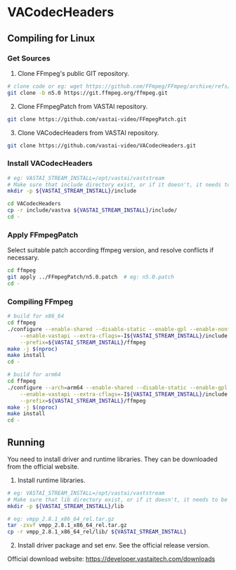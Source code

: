 # VACodecHeaders

## Compiling for Linux

### Get Sources

1. Clone FFmpeg's public GIT repository.

```sh
# clone code or eg: wget https://github.com/FFmpeg/FFmpeg/archive/refs/tags/n5.0.tar.gz
git clone -b n5.0 https://git.ffmpeg.org/ffmpeg.git
```

2. Clone FFmpegPatch from VASTAI repository.

```sh
git clone https://github.com/vastai-video/FFmpegPatch.git
```

3. Clone VACodecHeaders from VASTAI repository.

```sh
git clone https://github.com/vastai-video/VACodecHeaders.git
```

### Install VACodecHeaders

```sh
# eg: VASTAI_STREAM_INSTALL=/opt/vastai/vaststream
# Make sure that include directory exist, or if it doesn't, it needs to be created beforehand.
mkdir -p ${VASTAI_STREAM_INSTALL}/include

cd VACodecHeaders
cp -r include/vastva ${VASTAI_STREAM_INSTALL}/include/
cd -
```

### Apply FFmpegPatch

Select suitable patch according ffmpeg version, and resolve conflicts if necessary.

```sh
cd ffmpeg
git apply ../FFmpegPatch/n5.0.patch  # eg: n5.0.patch
cd -
```

### Compiling FFmpeg

```sh
# build for x86_64
cd ffmpeg
./configure --enable-shared --disable-static --enable-gpl --enable-nonfree \
	--enable-vastapi --extra-cflags=-I${VASTAI_STREAM_INSTALL}/include \
	--prefix=${VASTAI_STREAM_INSTALL}/ffmpeg
make -j $(nproc)
make install
cd -
```

```sh
# build for arm64
cd ffmpeg
./configure --arch=arm64 --enable-shared --disable-static --enable-gpl --enable-nonfree \
	--enable-vastapi --extra-cflags=-I${VASTAI_STREAM_INSTALL}/include --extra-ldflags=-ldl \
	--prefix=${VASTAI_STREAM_INSTALL}/ffmpeg
make -j $(nproc)
make install
cd -
```

## Running

You need to install driver and runtime libraries. They can be downloaded from the official website.

1. Install runtime libraries.

```sh
# eg: VASTAI_STREAM_INSTALL=/opt/vastai/vaststream
# Make sure that lib directory exist, or if it doesn't, it needs to be created beforehand.
mkdir -p ${VASTAI_STREAM_INSTALL}/lib

# eg: vmpp_2.8.1_x86_64_rel.tar.gz
tar -zxvf vmpp_2.8.1_x86_64_rel.tar.gz
cp -r vmpp_2.8.1_x86_64_rel/lib/ ${VASTAI_STREAM_INSTALL}
```

2. Install driver package and set env. See the official release version.

Official download website: https://developer.vastaitech.com/downloads